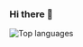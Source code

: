 ### Hi there 👋

<!--
**HAshIRa7/HAshiRa7** is a ✨ _special_ ✨ repository because its `README.md` (this file) appears on your GitHub profile.

Here are some ideas to get you started:

- 🔭 I’m currently working on ...
- 🌱 I’m currently learning ...
- 👯 I’m looking to collaborate on ...
- 🤔 I’m looking for help with ...
- 💬 Ask me about ...
- 📫 How to reach me: ...
- 😄 Pronouns: ...
- ⚡ Fun fact: ...
--> 

![Top languages](https://github-readme-stats.vercel.app/api/top-langs/?username=HAshiRa7&show_icons=true&theme=radical)
